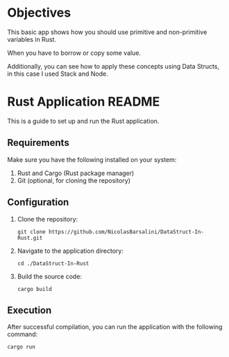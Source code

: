 # Objectives

This basic app shows how you should use primitive and non-primitive variables in Rust.

When you have to borrow or copy some value.

Additionally, you can see how to apply these concepts using Data Structs, in this case I used Stack and Node.

# Rust Application README

This is a guide to set up and run the Rust application.

## Requirements

Make sure you have the following installed on your system:

1. Rust and Cargo (Rust package manager)
2. Git (optional, for cloning the repository)

## Configuration

1. Clone the repository:

       git clone https://github.com/NicolasBarsalini/DataStruct-In-Rust.git

2. Navigate to the application directory:

       cd ./DataStruct-In-Rust

3. Build the source code:

       cargo build

## Execution

After successful compilation, you can run the application with the following command:

    cargo run
